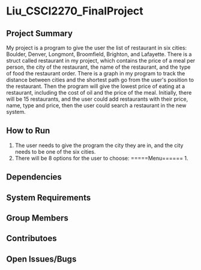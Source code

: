 # Liu_CSCI2270_FinalProject
## Project Summary
My project is a program to give the user the list of restaurant in six cities: Boulder, Denver, Longmont, Broomfield, Brighton, and Lafayette. There is a struct called restaurant in my project, which contains the price of a meal per person, the city of the restaurant, the name of the restaurant, and the type of food the restaurant order. There is a graph in my program to track the distance between cities and the shortest path go from the user's position to the restaurant. Then the program will give the lowest price of eating at a restaurant, including the cost of oil and the price of the meal. Initially, there will be 15 restaurants, and the user could add restaurants with their price, name, type and price, then the user could search a restaurant in the new system. 
## How to Run
1. The user needs to give the program the city they are in, and the city needs to be one of the six cities. 
2. There will be 8 options for the user to choose:
    =====Menu======
    1. 
## Dependencies
## System Requirements
## Group Members
## Contributoes
## Open Issues/Bugs
